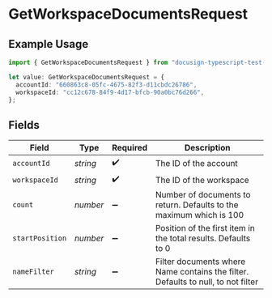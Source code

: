 # GetWorkspaceDocumentsRequest

## Example Usage

```typescript
import { GetWorkspaceDocumentsRequest } from "docusign-typescript-test-2/models/operations";

let value: GetWorkspaceDocumentsRequest = {
  accountId: "660863c8-05fc-4675-82f3-d11cbdc26786",
  workspaceId: "cc12c678-84f9-4d17-bfcb-90a0bc76d266",
};
```

## Fields

| Field                                                                            | Type                                                                             | Required                                                                         | Description                                                                      |
| -------------------------------------------------------------------------------- | -------------------------------------------------------------------------------- | -------------------------------------------------------------------------------- | -------------------------------------------------------------------------------- |
| `accountId`                                                                      | *string*                                                                         | :heavy_check_mark:                                                               | The ID of the account                                                            |
| `workspaceId`                                                                    | *string*                                                                         | :heavy_check_mark:                                                               | The ID of the workspace                                                          |
| `count`                                                                          | *number*                                                                         | :heavy_minus_sign:                                                               | Number of documents to return. Defaults to the maximum which is 100              |
| `startPosition`                                                                  | *number*                                                                         | :heavy_minus_sign:                                                               | Position of the first item in the total results. Defaults to 0                   |
| `nameFilter`                                                                     | *string*                                                                         | :heavy_minus_sign:                                                               | Filter documents where Name contains the filter. Defaults to null, to not filter |